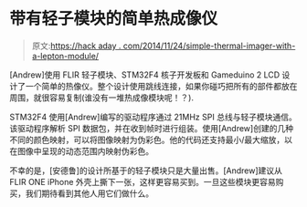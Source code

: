 # 带有轻子模块的简单热成像仪

> 原文:[https://hack aday . com/2014/11/24/simple-thermal-imager-with-a-lepton-module/](https://hackaday.com/2014/11/24/simple-thermal-imager-with-a-lepton-module/)

[Andrew]使用 FLIR 轻子模块、STM32F4 核子开发板和 Gameduino 2 LCD 设计了一个简单的热像仪。整个设计使用跳线连接，如果你碰巧把所有的部件都放在周围，就很容易复制(谁没有一堆热成像模块呢！？).

STM32F4 使用[Andrew]编写的驱动程序通过 21MHz SPI 总线与轻子模块通信。该驱动程序解析 SPI 数据包，并在收到帧时进行组装。使用[Andrew]创建的几种不同的颜色映射，可以将图像映射为伪彩色。他的代码还支持最小/最大缩放，以在图像中呈现的动态范围内映射伪彩色。

不幸的是，[安德鲁]的设计所基于的轻子模块只是大量出售。[Andrew]建议从 FLIR ONE iPhone 外壳上撕下一张，这样更容易买到。一旦这些模块更容易购买，我们期待看到其他人用它们做什么。